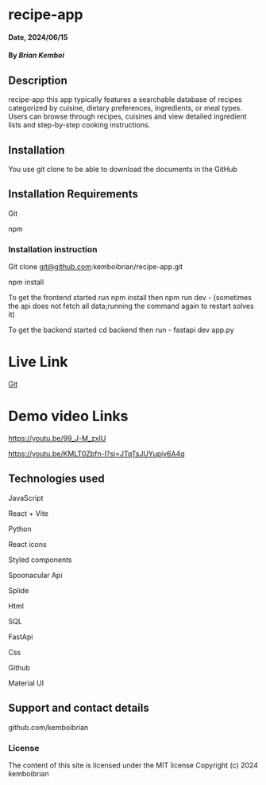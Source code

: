 # recipe-app

#### Date, 2024/06/15

#### By *Brian Kemboi*

## Description
recipe-app
this app typically features a searchable database of recipes categorized by cuisine, dietary preferences, ingredients, or meal types. Users can browse through recipes, cuisines and view detailed ingredient lists and step-by-step cooking instructions.

## Installation
You use git clone to be able to download the documents in the GitHub

## Installation Requirements
Git

npm

### Installation instruction

Git clone git@github.com:kemboibrian/recipe-app.git

npm install

To get the frontend started run npm install
then npm run dev - (sometimes the api does not fetch all data;running the command again to restart solves it)

To get the backend started  cd backend then run - fastapi dev app.py  

# Live Link
[Git](https://recipe-app-gilt-seven.vercel.app/)
 
# Demo video Links
https://youtu.be/99_J-M_zxIU  

https://youtu.be/KMLT0Zbfn-I?si=JTqTsJUYupiy6A4q



## Technologies used
JavaScript

React + Vite

Python

React icons

Styled components

Spoonacular Api

Splide

Html

SQL 

FastApi

Css

Github

Material UI

## Support and contact details
github.com/kemboibrian

### License
The content of this site is licensed under the MIT license
Copyright (c) 2024 kemboibrian

